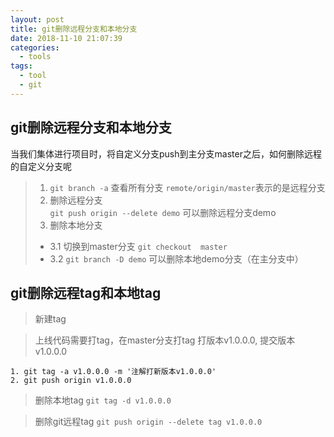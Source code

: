 ```yaml
---
layout: post
title: git删除远程分支和本地分支
date: 2018-11-10 21:07:39
categories: 
  - tools
tags:
  - tool
  - git
---
```


## git删除远程分支和本地分支
当我们集体进行项目时，将自定义分支push到主分支master之后，如何删除远程的自定义分支呢
> 1. `git branch -a` 查看所有分支
`remote/origin/master`表示的是远程分支
> 2. 删除远程分支   
`git push origin --delete demo`   可以删除远程分支demo
> 3. 删除本地分支
> - 3.1 切换到master分支 `git checkout  master`
> - 3.2 `git branch -D demo` 可以删除本地demo分支（在主分支中）

## git删除远程tag和本地tag
> 新建tag

> 上线代码需要打tag，在master分支打tag 打版本v1.0.0.0, 提交版本v1.0.0.0
  ``` 
  1. git tag -a v1.0.0.0 -m '注解打新版本v1.0.0.0'
  2. git push origin v1.0.0.0
  ```
> 删除本地tag `git tag -d v1.0.0.0`

> 删除git远程tag `git push origin --delete tag v1.0.0.0`



